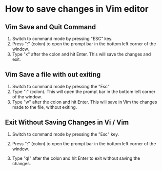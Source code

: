 # How to save changes in Vim editor

## Vim Save and Quit Command
1. Switch to command mode by pressing "ESC" key.
2. Press ":" (colon) to open the prompt bar in the bottom left corner of the window.
3. Type "x" after the colon and hit Enter. This will save the changes and exit.

## Vim Save a file with out exiting
1. Switch to command mode by pressing the "Esc" 
2. Type ":" (colon). This will open the prompt bar in the bottom left corner of the window.
3. Type "w" after the colon and hit Enter. This will save in Vim the changes made to the file, without exiting.

## Exit Without Saving Changes in Vi / Vim
1. Switch to command mode by pressing the "Esc" key.

2. Press ":" (colon) to open the prompt bar in the bottom left corner of the window.

3. Type "q!" after the colon and hit Enter to exit without saving the changes.